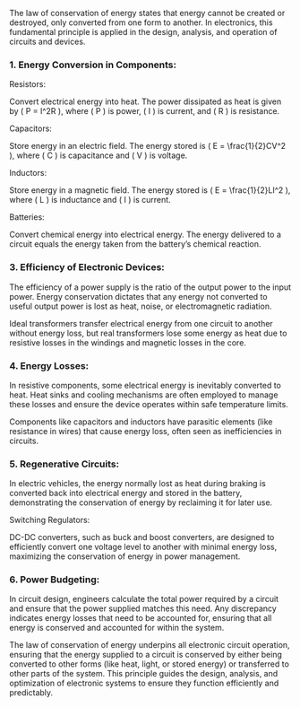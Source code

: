 The law of conservation of energy states that energy cannot be created or destroyed, only converted from one form to another. In electronics, this fundamental principle is applied in the design, analysis, and operation of circuits and devices.

### 1. Energy Conversion in Components:

Resistors:

Convert electrical energy into heat. The power dissipated as heat is given by \( P = I^2R \), where \( P \) is power, \( I \) is current, and \( R \) is resistance.

Capacitors:

Store energy in an electric field. The energy stored is \( E = \frac{1}{2}CV^2 \), where \( C \) is capacitance and \( V \) is voltage.

Inductors:

Store energy in a magnetic field. The energy stored is \( E = \frac{1}{2}LI^2 \), where \( L \) is inductance and \( I \) is current.

Batteries:

Convert chemical energy into electrical energy. The energy delivered to a circuit equals the energy taken from the battery’s chemical reaction.

### 3. Efficiency of Electronic Devices:

The efficiency of a power supply is the ratio of the output power to the input power. Energy conservation dictates that any energy not converted to useful output power is lost as heat, noise, or electromagnetic radiation.

Ideal transformers transfer electrical energy from one circuit to another without energy loss, but real transformers lose some energy as heat due to resistive losses in the windings and magnetic losses in the core.

### 4. Energy Losses:

In resistive components, some electrical energy is inevitably converted to heat. Heat sinks and cooling mechanisms are often employed to manage these losses and ensure the device operates within safe temperature limits.

Components like capacitors and inductors have parasitic elements (like resistance in wires) that cause energy loss, often seen as inefficiencies in circuits.

### 5. Regenerative Circuits:

In electric vehicles, the energy normally lost as heat during braking is converted back into electrical energy and stored in the battery, demonstrating the conservation of energy by reclaiming it for later use.

Switching Regulators:

DC-DC converters, such as buck and boost converters, are designed to efficiently convert one voltage level to another with minimal energy loss, maximizing the conservation of energy in power management.

### 6. Power Budgeting:

In circuit design, engineers calculate the total power required by a circuit and ensure that the power supplied matches this need. Any discrepancy indicates energy losses that need to be accounted for, ensuring that all energy is conserved and accounted for within the system.

The law of conservation of energy underpins all electronic circuit operation, ensuring that the energy supplied to a circuit is conserved by either being converted to other forms (like heat, light, or stored energy) or transferred to other parts of the system. This principle guides the design, analysis, and optimization of electronic systems to ensure they function efficiently and predictably.
